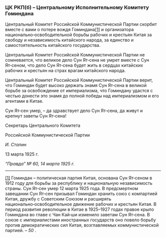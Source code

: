 ### ЦК РКП(б) – Центральному Исполнительному Комитету Гоминдана

Центральный Комитет Российской Коммунистической Партии скорбит вместе с вами о потере вождя Гоминдана[[1]](#_ftn1) и организатора национально‑освободительной борьбы рабочих и крестьян Китая за свободу и независимость китайского народа, за единство и самостоятельность китайского государства.

Центральный Комитет Российской Коммунистической Партии не сомневается, что великое дело Сун Ят‑сена не умрет вместе с Сун Ят‑сеном, что дело Сун Ят‑сена будет жить в сердцах китайских рабочих и крестьян на страх врагам китайского народа.

Центральный Комитет Российской Коммунистической Партии верит, что Гоминдан будет высоко держать знамя Сун Ят‑сена в великой борьбе за освобождение от империализма, что Гоминдану удастся с честью донести это знамя до полной победы над империализмом и его агентами в Китае.

Сун Ят‑сен умер, – да здравствует дело Сун Ят‑сена, да живут и крепнут заветы Сун Ят‑сена!

Секретарь Центрального Комитета

Российской Коммунистической Партии

_И. Сталин_

13 марта 1925 г.

_“Правда” №_ _60, 14 марта 1925_ _г._

  

---

[[1]](#_ftnref1) Гоминдан – политическая партия Китая, основана Сун Ят‑сеном в 1912 году для борьбы за республику и национальную независимость страны. Сун Ят‑сен умер 12 марта 1925 года. В предсмертном завещании Сун Ят‑сен призывал Гоминдан хранить союз с компартией Китая, дружбу с Советским Союзом и расширять национально‑освободительное движение рабочих и крестьян Китая. В период развития революции в Китае в 1925–1927 годах правое крыло Гоминдана во главе с Чан Кай‑ши изменило заветам Сун Ят‑сена. В союзе с империалистами иностранных государств оно повело борьбу против демократических сил Китая, возглавляемых коммунистической партией. – _50_ .